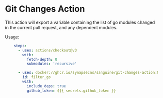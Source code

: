 # Git Changes Action

This action will export a variable containing the list of go modules changed in the current pull request, and any dependent modules.


Usage:

```yaml
    steps:
      - uses: actions/checkout@v3
        with:
          fetch-depth: 0
          submodules: 'recursive'

      - uses: docker://ghcr.io/synapsecns/sanguine/git-changes-action:80b3bd017f46acd960a72cfc0095587d33928c34
        id: filter_go
        with:
          include_deps: true
          github_token: ${{ secrets.github_token }}
```
